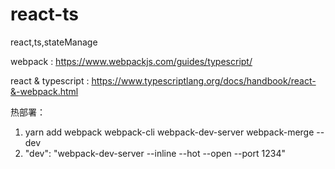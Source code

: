 # react-ts
react,ts,stateManage


webpack :  https://www.webpackjs.com/guides/typescript/

react & typescript : https://www.typescriptlang.org/docs/handbook/react-&-webpack.html




热部署：

1. yarn add webpack webpack-cli webpack-dev-server webpack-merge --dev 
2. "dev": "webpack-dev-server --inline --hot --open --port 1234"